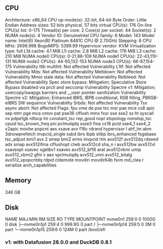 ## CPU

Architecture:                    x86_64
CPU op-mode(s):                  32-bit, 64-bit
Byte Order:                      Little Endian
Address sizes:                   52 bits physical, 57 bits virtual
CPU(s):                          176
On-line CPU(s) list:             0-175
Thread(s) per core:              2
Core(s) per socket:              44
Socket(s):                       2
NUMA node(s):                    4
Vendor ID:                       GenuineIntel
CPU family:                      6
Model:                           143
Model name:                      Intel(R) Xeon(R) Platinum 8481C CPU @ 2.70GHz
Stepping:                        8
CPU MHz:                         2699.998
BogoMIPS:                        5399.99
Hypervisor vendor:               KVM
Virtualization type:             full
L1d cache:                       4.1 MiB
L1i cache:                       2.8 MiB
L2 cache:                        176 MiB
L3 cache:                        210 MiB
NUMA node0 CPU(s):               0-21,88-109
NUMA node1 CPU(s):               22-43,110-131
NUMA node2 CPU(s):               44-65,132-153
NUMA node3 CPU(s):               66-87,154-175
Vulnerability Itlb multihit:     Not affected
Vulnerability L1tf:              Not affected
Vulnerability Mds:               Not affected
Vulnerability Meltdown:          Not affected
Vulnerability Mmio stale data:   Not affected
Vulnerability Retbleed:          Not affected
Vulnerability Spec store bypass: Mitigation; Speculative Store Bypass disabled via prctl and seccomp
Vulnerability Spectre v1:        Mitigation; usercopy/swapgs barriers and __user pointer sanitization
Vulnerability Spectre v2:        Mitigation; Enhanced IBRS, IBPB conditional, RSB filling, PBRSB-eIBRS SW sequence
Vulnerability Srbds:             Not affected
Vulnerability Tsx async abort:   Not affected
Flags:                           fpu vme de pse tsc msr pae mce cx8 apic sep mtrr pge mca cmov pat pse36 clflush mmx fxsr sse sse2 ss ht
                                  syscall nx pdpe1gb rdtscp lm constant_tsc rep_good nopl xtopology nonstop_tsc cpuid tsc_known_freq pni
                                  pclmulqdq ssse3 fma cx16 pcid sse4_1 sse4_2 x2apic movbe popcnt aes xsave avx f16c rdrand hypervisor l
                                 ahf_lm abm 3dnowprefetch invpcid_single ssbd ibrs ibpb stibp ibrs_enhanced fsgsbase tsc_adjust bmi1 avx
                                 2 smep bmi2 erms invpcid rtm avx512f avx512dq rdseed adx smap avx512ifma clflushopt clwb avx512cd sha_n
                                 i avx512bw avx512vl xsaveopt xsavec xgetbv1 xsaves avx512_bf16 arat avx512vbmi umip avx512_vbmi2 gfni v
                                 aes vpclmulqdq avx512_vnni avx512_bitalg avx512_vpopcntdq rdpid cldemote movdiri movdir64b fsrm md_clea
                                 r serialize arch_capabilities

## Memory
346 GB

## Disk 
NAME         MAJ:MIN RM   SIZE RO TYPE MOUNTPOINT
nvme0n1      259:0    0  1000G  0 disk 
├─nvme0n1p1  259:4    0 999.9G  0 part /
├─nvme0n1p14 259:5    0     3M  0 part 
└─nvme0n1p15 259:6    0   124M  0 part /boot/efi

### v1: with Datafusion 28.0.0 and DuckDB 0.8.1